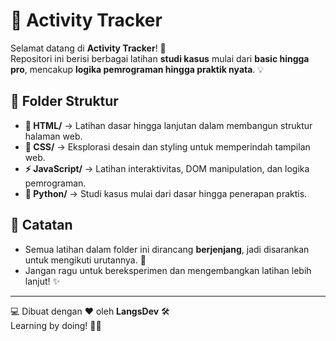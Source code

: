 # 🚀 Activity Tracker

Selamat datang di **Activity Tracker**! 🎯  
Repositori ini berisi berbagai latihan **studi kasus** mulai dari **basic hingga pro**, mencakup **logika pemrograman hingga praktik nyata**. 💡  

## 📂 Folder Struktur

- **📜 HTML/** → Latihan dasar hingga lanjutan dalam membangun struktur halaman web.
- **🎨 CSS/** → Eksplorasi desain dan styling untuk memperindah tampilan web.
- **⚡ JavaScript/** → Latihan interaktivitas, DOM manipulation, dan logika pemrograman.
- **🐍 Python/** → Studi kasus mulai dari dasar hingga penerapan praktis.


## 📌 Catatan

- Semua latihan dalam folder ini dirancang **berjenjang**, jadi disarankan untuk mengikuti urutannya. 🔄  
- Jangan ragu untuk bereksperimen dan mengembangkan latihan lebih lanjut! ✨  

---

💻 Dibuat dengan ❤️ oleh **LangsDev** 🛠️  
Learning by doing! 🚀🔥

